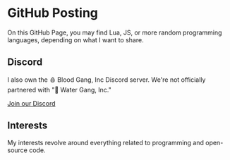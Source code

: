  <div class="container">
        <h1>GitHub Posting</h1>
        <p>
            On this GitHub Page, you may find Lua, JS, or more random programming languages, depending on what I want to share.
        </p>
        <h2>Discord</h2>
        <p>
            I also own the 🩸 Blood Gang, Inc Discord server. We're not officially partnered with "🌊 Water Gang, Inc."
        </p>
        <a class="discord-button" href="https://discord.gg/zvH3HsVYHf">Join our Discord</a>
        <h2>Interests</h2>
        <p>
            My interests revolve around everything related to programming and open-source code.
        </p>
    </div>
</body>
</html>
